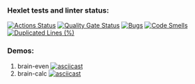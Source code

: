 ### Hexlet tests and linter status:
[![Actions Status](https://github.com/meichtor/frontend-project-lvl1/actions/workflows/hexlet-check.yml/badge.svg)](https://github.com/meichtor/frontend-project-lvl1/actions)
[![Quality Gate Status](https://sonarcloud.io/api/project_badges/measure?project=meichtor_frontend-project-lvl1&metric=alert_status)](https://sonarcloud.io/summary/new_code?id=meichtor_frontend-project-lvl1)
[![Bugs](https://sonarcloud.io/api/project_badges/measure?project=meichtor_frontend-project-lvl1&metric=bugs)](https://sonarcloud.io/summary/new_code?id=meichtor_frontend-project-lvl1)
[![Code Smells](https://sonarcloud.io/api/project_badges/measure?project=meichtor_frontend-project-lvl1&metric=code_smells)](https://sonarcloud.io/summary/new_code?id=meichtor_frontend-project-lvl1)
[![Duplicated Lines (%)](https://sonarcloud.io/api/project_badges/measure?project=meichtor_frontend-project-lvl1&metric=duplicated_lines_density)](https://sonarcloud.io/summary/new_code?id=meichtor_frontend-project-lvl1)

### Demos:
1. brain-even
[![asciicast](https://asciinema.org/a/IHpzKBZr3RbWY8bSOt2FHlFEO.svg)](https://asciinema.org/a/IHpzKBZr3RbWY8bSOt2FHlFEO)
2. brain-calc
[![asciicast](https://asciinema.org/a/SPZExFeqRQklL27wiL1PoP1pm.svg)](https://asciinema.org/a/SPZExFeqRQklL27wiL1PoP1pm)